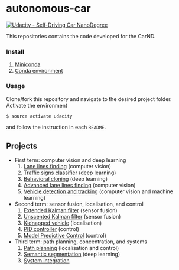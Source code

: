 # autonomous-car
[![Udacity - Self-Driving Car NanoDegree](https://s3.amazonaws.com/udacity-sdc/github/shield-carnd.svg)](http://www.udacity.com/drive)

This repositories contains the code developed for the CarND.

### Install
1. [Miniconda](https://conda.io/miniconda.html)
2. [Conda environment](https://github.com/udacity/CarND-Term1-Starter-Kit/blob/master/doc/configure_via_anaconda.md)

### Usage
Clone/fork this repository and navigate to the desired project folder. Activate the environment
```bash
$ source activate udacity
```
and follow the instruction in each `README`.

## Projects
* First term: computer vision and deep learning
  1. [Lane lines finding](https://github.com/alemelis/autonomous-car/tree/master/lane-lines) (computer vision)
  2. [Traffic signs classifier](https://github.com/alemelis/autonomous-car/tree/master/traffic-signs) (deep learning)
  3. [Behavioral cloning](https://github.com/alemelis/autonomous-car/tree/master/behavioral-cloning) (deep learning)
  4. [Advanced lane lines finding](https://github.com/alemelis/autonomous-car/tree/master/adv-lane-lines) (computer vision)
  5. [Vehicle detection and tracking](https://github.com/alemelis/autonomous-car/tree/master/vehicle-detection) (computer vision and machine learning)
* Second term: sensor fusion, localisation, and control
  1. [Extended Kalman filter](https://github.com/alemelis/autonomous-car/tree/master/ext-kalman-filters) (sensor fusion)
  2. [Unscented Kalman filter](https://github.com/alemelis/autonomous-car/tree/master/unsc-kalman-filter) (sensor fusion)
  3. [Kidnapped vehicle](https://github.com/alemelis/autonomous-car/tree/master/kidnapped-vehicle) (localisation)
  4. [PID controller](https://github.com/alemelis/autonomous-car/tree/master/pid-control) (control)
  5. [Model Predictive Control](https://github.com/alemelis/autonomous-car/tree/master/model-predictive-control) (control)
* Third term: path planning, concentration, and systems
  1. [Path planning](https://github.com/alemelis/autonomous-car/tree/master/path-planning) (localisation and control)
  2. [Semantic segmentation](https://github.com/alemelis/autonomous-car/tree/master/semantic-segmentation) (deep learning)
  3. [System integration](https://github.com/KojiShiono/Stanley2.0)
